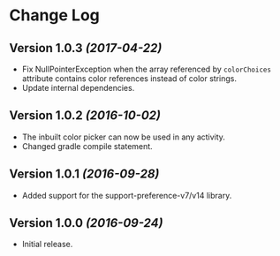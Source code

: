Change Log
==========
Version 1.0.3 *(2017-04-22)*
----------------------------

- Fix NullPointerException when the array referenced by `colorChoices` attribute contains color references instead of color strings.
- Update internal dependencies.

Version 1.0.2 *(2016-10-02)*
----------------------------

- The inbuilt color picker can now be used in any activity.
- Changed gradle compile statement.


Version 1.0.1 *(2016-09-28)*
----------------------------

- Added support for the support-preference-v7/v14 library.


Version 1.0.0 *(2016-09-24)*
----------------------------

- Initial release.